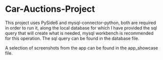 # Car-Auctions-Project

This project uses PySide6 and mysql-connector-python, both are required in order to run it, along the local database for which I have provided the sql query that will create what is needed, mysql workbench is recommended for this operation. The sql query can be found in the database file.

A selection of screenshots from the app can be found in the app_showcase file.

